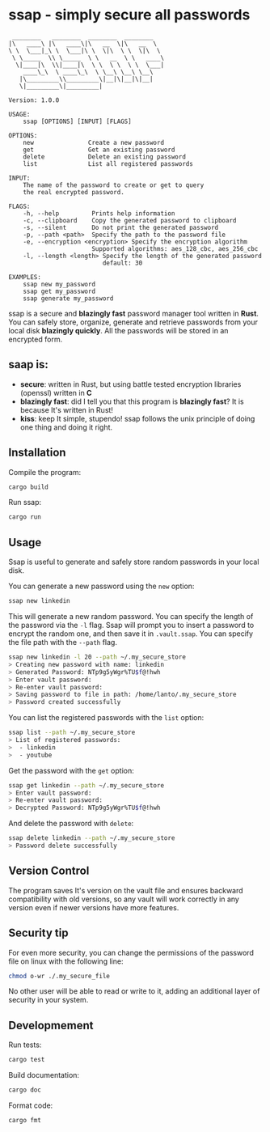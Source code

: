 # ssap - simply secure all passwords

```
 ________   ________  ________  ________
|\   ____\ |\   ____\|\   __  \|\   __  \
\ \  \___|_\ \  \___|\ \  \|\  \ \  \|\  \
 \ \_____  \\ \_____  \ \   __  \ \   ____\
  \|____|\  \\|____|\  \ \  \ \  \ \  \___|
    ____\_\  \ ____\_\  \ \__\ \__\ \__\
   |\_________\\_________\|__|\|__|\|__|
   \|_________\|_________|

Version: 1.0.0

USAGE:
    ssap [OPTIONS] [INPUT] [FLAGS]

OPTIONS:
    new               Create a new password
    get               Get an existing password
    delete            Delete an existing password
    list              List all registered passwords

INPUT:
    The name of the password to create or get to query
    the real encrypted password.

FLAGS:
    -h, --help         Prints help information
    -c, --clipboard    Copy the generated password to clipboard
    -s, --silent       Do not print the generated password
    -p, --path <path>  Specify the path to the password file
    -e, --encryption <encryption> Specify the encryption algorithm
                       Supported algorithms: aes_128_cbc, aes_256_cbc
    -l, --length <length> Specify the length of the generated password
                          default: 30

EXAMPLES:
    ssap new my_password
    ssap get my_password
    ssap generate my_password
```

ssap is a secure and **blazingly fast** password manager tool written in **Rust**.
You can safely store, organize, generate and retrieve passwords from your
local disk **blazingly quickly**. All the passwords will be stored in an encrypted form.

## saap is:

- **secure**: written in Rust, but using battle tested encryption libraries (openssl) written in **C**
- **blazingly fast**: did I tell you that this program is **blazingly fast**? It is because It's written in Rust!
- **kiss**: keep It simple, stupendo! ssap follows the unix principle of doing one thing and doing it right.

## Installation
Compile the program:
```bash
cargo build
```
Run ssap:
```bash
cargo run
```

## Usage
Ssap is useful to generate and safely store random passwords in your local disk.

You can generate a new password using the `new` option:
```bash
ssap new linkedin
```
This will generate a new random password. You can specify the length of the password
via the `-l` flag. Ssap will prompt you to insert a password to encrypt the random
one, and then save it in `.vault.ssap`. You can specify the file path with the `--path` flag.
```bash
ssap new linkedin -l 20 --path ~/.my_secure_store
> Creating new password with name: linkedin
> Generated Password: NTp9g5yWgr%TU$f@!hwh
> Enter vault password:
> Re-enter vault password:
> Saving password to file in path: /home/lanto/.my_secure_store
> Password created successfully
```
You can list the registered passwords with the `list` option:
```bash
ssap list --path ~/.my_secure_store
> List of registered passwords:
>  - linkedin
>  - youtube
```
Get the password with the `get` option:
```bash
ssap get linkedin --path ~/.my_secure_store
> Enter vault password:
> Re-enter vault password:
> Decrypted Password: NTp9g5yWgr%TU$f@!hwh
```
And delete the password with `delete`:
```bash
ssap delete linkedin --path ~/.my_secure_store
> Password delete successfully
```

## Version Control
The program saves It's version on the vault file and ensures backward
compatibility with old versions, so any vault will work correctly in
any version even if newer versions have more features.

## Security tip
For even more security, you can change the permissions of the password file
on linux with the following line:
```bash
chmod o-wr ./.my_secure_file
```
No other user will be able to read or write to it, adding an
additional layer of security in your system.

## Developmement
Run tests:
```bash
cargo test
```
Build documentation:
```bash
cargo doc
```
Format code:
```bash
cargo fmt
```
